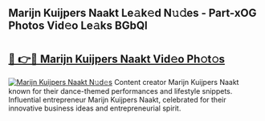 ## Marijn Kuijpers Naakt Le𝚊k𝚎d N𝚞𝚍es - Part-xOG Photos Vid𝚎o Le𝚊ks BGbQl

# <h2><a href="http://fb5a28.evod.top/?m=Marijn+Kuijpers+Naakt">🔗 👉🔴 Marijn Kuijpers Naakt Vid𝚎o Ph𝚘t𝚘s</a></h2>

[![Marijn Kuijpers Naakt N𝚞d𝚎s](https://i.imgur.com/8V9OHl7.gif)](http://fb5a28.evod.top/?m=Marijn+Kuijpers+Naakt)
Content creator Marijn Kuijpers Naakt known for their dance-themed performances and lifestyle snippets. Influential entrepreneur Marijn Kuijpers Naakt, celebrated for their innovative business ideas and entrepreneurial spirit. 
